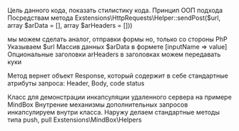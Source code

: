 Цель данного кода, показать стилистику кода.
Принцип ООП  подхода
Посредствам метода
Exstensions\HttpRequests\Helper::sendPost($url, array $arData = [], array $arHeaders = []))

мы можем сделать аналог, отправки формы но, только со стороны PhP
Указываем $url
Массив данных $arData в формете [inputName => value]
Опциональные заголовки arHeaders в заголовках можем передавать куки

Метод вернет объект Response, который содержит в себе стандартные атрибуты запроса: Header, Body, code status

Класс для демонстрации инкапсуляции удаленного сервера на примере MindBox
Внутрение механизмы дополнительных запросов инкапсулируем внутри класса.
Наружу делаем стандартные методы типа push, pull
Exstensions\MindBox\Helpers
